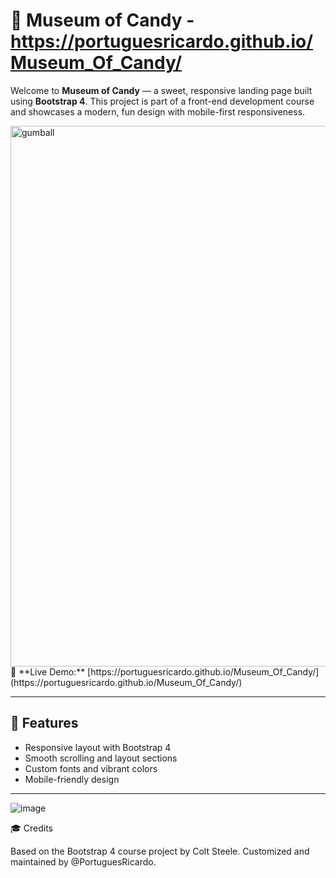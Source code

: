 # 🍬 Museum of Candy  - https://portuguesricardo.github.io/Museum_Of_Candy/

Welcome to **Museum of Candy** — a sweet, responsive landing page built using **Bootstrap 4**. This project is part of a front-end development course and showcases a modern, fun design with mobile-first responsiveness.

<img width="865" alt="gumball" src="https://github.com/user-attachments/assets/7f93d403-2ed4-41fe-a809-cc187f54c1a3" />
🔗 **Live Demo:**  
[https://portuguesricardo.github.io/Museum_Of_Candy/](https://portuguesricardo.github.io/Museum_Of_Candy/)

---
## 🚀 Features

- Responsive layout with Bootstrap 4
- Smooth scrolling and layout sections
- Custom fonts and vibrant colors
- Mobile-friendly design

---
![image](https://github.com/user-attachments/assets/21c0a74a-23d4-4b53-b6ae-6034a518ff93)






🎓 Credits

Based on the Bootstrap 4 course project by Colt Steele. Customized and maintained by @PortuguesRicardo.
